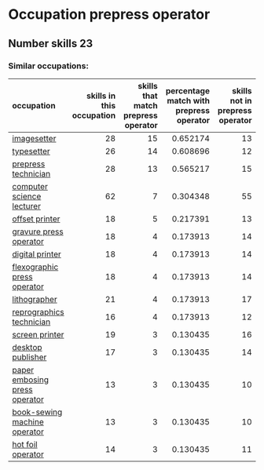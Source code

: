 # Occupation prepress operator
## Number skills 23
### Similar occupations:
| occupation                                                        |   skills in this occupation |   skills that match prepress operator |   percentage match with prepress operator |   skills not in prepress operator |
|:------------------------------------------------------------------|----------------------------:|--------------------------------------:|------------------------------------------:|----------------------------------:|
| [imagesetter](imagesetter.md)                                     |                          28 |                                    15 |                                  0.652174 |                                13 |
| [typesetter](typesetter.md)                                       |                          26 |                                    14 |                                  0.608696 |                                12 |
| [prepress technician](prepress_technician.md)                     |                          28 |                                    13 |                                  0.565217 |                                15 |
| [computer science lecturer](computer_science_lecturer.md)         |                          62 |                                     7 |                                  0.304348 |                                55 |
| [offset printer](offset_printer.md)                               |                          18 |                                     5 |                                  0.217391 |                                13 |
| [gravure press operator](gravure_press_operator.md)               |                          18 |                                     4 |                                  0.173913 |                                14 |
| [digital printer](digital_printer.md)                             |                          18 |                                     4 |                                  0.173913 |                                14 |
| [flexographic press operator](flexographic_press_operator.md)     |                          18 |                                     4 |                                  0.173913 |                                14 |
| [lithographer](lithographer.md)                                   |                          21 |                                     4 |                                  0.173913 |                                17 |
| [reprographics technician](reprographics_technician.md)           |                          16 |                                     4 |                                  0.173913 |                                12 |
| [screen printer](screen_printer.md)                               |                          19 |                                     3 |                                  0.130435 |                                16 |
| [desktop publisher](desktop_publisher.md)                         |                          17 |                                     3 |                                  0.130435 |                                14 |
| [paper embosing press operator](paper_embosing_press_operator.md) |                          13 |                                     3 |                                  0.130435 |                                10 |
| [book-sewing machine operator](book-sewing_machine_operator.md)   |                          13 |                                     3 |                                  0.130435 |                                10 |
| [hot foil operator](hot_foil_operator.md)                         |                          14 |                                     3 |                                  0.130435 |                                11 |
